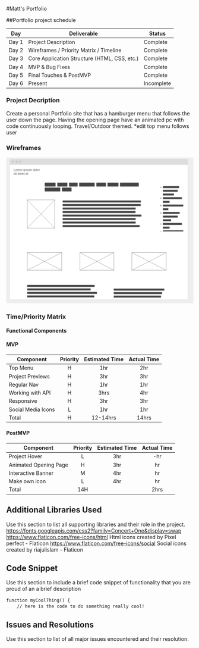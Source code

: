 #Matt's Portfolio


##Portfolio project schedule

| Day | Deliverable | Status
|--- | --- | --- | 
| Day 1 | Project Description | Complete
| Day 2 | Wireframes / Priority Matrix / Timeline | Complete
| Day 3 | Core Application Structure (HTML, CSS, etc.) | Complete
| Day 4 | MVP & Bug Fixes | Complete
| Day 5 | Final Touches & PostMVP | Complete
| Day 6 | Present | Incomplete

### Project Decription
Create a personal Portfolio site that has a hamburger menu that follows the user down the page. Having the opening page have an animated pc with code continuously looping. Travel/Outdoor themed. *edit top menu follows user


### Wireframes

![](img/wireframe2.png)

### Time/Priority Matrix

#### Functional Components

#### MVP
| Component | Priority | Estimated Time | Actual Time |
| --- | :---: |  :---: | :---: | 
| Top Menu | H | 1hr | 2hr |
| Project Previews | H | 3hr | 3hr |
| Regular Nav | H | 1hr | 1hr |  
| Working with API | H | 3hrs|  4hr | 
| Responsive | H | 3hr | 3hr |
| Social Media Icons | L | 1hr |  1hr |
| Total | H | 12-14hrs| 14hrs |


#### PostMVP
| Component | Priority | Estimated Time | Actual Time |
| --- | :---: |  :---: | :---: | 
| Project Hover | L | 3hr | -hr | 2hr |
| Animated Opening Page | H | 3hr | hr |
| Interactive Banner | M | 4hr | hr |
| Make own icon | L | 4hr | hr |
| Total | 14H | | 2hrs |


## Additional Libraries Used

 Use this section to list all supporting libraries and their role in the project. 
https://fonts.googleapis.com/css2?family=Concert+One&display=swap
https://www.flaticon.com/free-icons/html Html icons created by Pixel perfect - Flaticon
https://www.flaticon.com/free-icons/social Social icons created by riajulislam - Flaticon
## Code Snippet

Use this section to include a brief code snippet of functionality that you are proud of an a brief description  

```
function myCoolThing() {
	// here is the code to do something really cool!
```

## Issues and Resolutions

 Use this section to list of all major issues encountered and their resolution.
